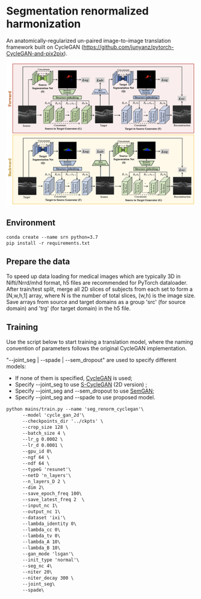 # Segmentation renormalized harmonization 

An anatomically-regularized un-paired image-to-image translation framework built on CycleGAN (https://github.com/junyanz/pytorch-CycleGAN-and-pix2pix).

![pipeline](pipeline.png)
## Environment
```shell script
conda create --name srn python=3.7
pip install -r requirements.txt
```

## Prepare the data
To speed up data loading for medical images which are typically 3D in Nifti/Nrrd/mhd format, h5 files are recommended for PyTorch dataloader. After train/test split, merge all 2D slices of subjects from each set to form a [N,w,h,1] array, where N is the number of total slices, (w,h) is the image size. Save arrays from source and target domains as a group 'src' (for source domain) and 'trg' (for target domain) in the h5 file. 

## Training
Use the script below to start training a translation model, where the naming convention of parameters follows the original CycleGAN implementation. 

"--joint_seg | --spade | --sem_dropout" are used to specify different models:
- If none of them is specified, [CycleGAN](https://arxiv.org/abs/1703.10593) is used;
- Specify --joint_seg to use [S-CycleGAN](https://openaccess.thecvf.com/content_cvpr_2018/papers/Zhang_Translating_and_Segmenting_CVPR_2018_paper.pdf)  (2D version) ;
- Specify --joint_seg and --sem_dropout to use [SemGAN](https://arxiv.org/abs/1807.04409);
- Specify --joint_seg and --spade to use proposed model. 
```shell script
python mains/train.py --name 'seg_renorm_cyclegan'\
      --model 'cycle_gan_2d'\
      --checkpoints_dir '../ckpts' \
      --crop_size 128 \
      --batch_size 4 \
      --lr_g 0.0002 \
      --lr_d 0.0001 \
      --gpu_id 0\
      --ngf 64 \
      --ndf 64 \
      --typeG 'resunet'\
      --netD 'n_layers'\
      --n_layers_D 2 \
      --dim 2\
      --save_epoch_freq 100\
      --save_latest_freq 2  \
      --input_nc 1\
      --output_nc 1\
      --dataset 'ixi'\
      --lambda_identity 0\
      --lambda_cc 0\
      --lambda_tv 0\
      --lambda_A 10\
      --lambda_B 10\
      --gan_mode 'lsgan'\
      --init_type 'normal'\
      --seg_nc 4\
      --niter 20\
      --niter_decay 300 \
      --joint_seg\
      --spade\
```
